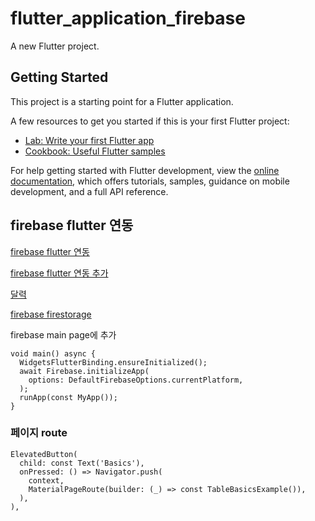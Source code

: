 # flutter_application_firebase

A new Flutter project.

## Getting Started

This project is a starting point for a Flutter application.

A few resources to get you started if this is your first Flutter project:

- [Lab: Write your first Flutter app](https://docs.flutter.dev/get-started/codelab)
- [Cookbook: Useful Flutter samples](https://docs.flutter.dev/cookbook)

For help getting started with Flutter development, view the
[online documentation](https://docs.flutter.dev/), which offers tutorials,
samples, guidance on mobile development, and a full API reference.

## firebase flutter 연동

[firebase flutter 연동](https://www.youtube.com/watch?v=RiViG-3GHig)

[firebase flutter 연동 추가](https://firebase.google.com/docs/flutter/setup?hl=ko&platform=ios)

[달력](https://velog.io/@jun7332568/%ED%94%8C%EB%9F%AC%ED%84%B0flutter-%EB%8B%AC%EB%A0%A5-Event-%EA%B5%AC%ED%98%84%ED%95%B4%EB%B3%B4%EA%B8%B0-Tablecalendar-%EB%9D%BC%EC%9D%B4%EB%B8%8C%EB%9F%AC%EB%A6%AC)

[firebase firestorage](https://funncy.github.io/flutter/2021/03/06/firestore/)

firebase main page에 추가
```
void main() async {
  WidgetsFlutterBinding.ensureInitialized();
  await Firebase.initializeApp(
    options: DefaultFirebaseOptions.currentPlatform,
  );
  runApp(const MyApp());
}
```

### 페이지 route
```
ElevatedButton(
  child: const Text('Basics'),
  onPressed: () => Navigator.push(
    context,
    MaterialPageRoute(builder: (_) => const TableBasicsExample()),
  ),
),
```
